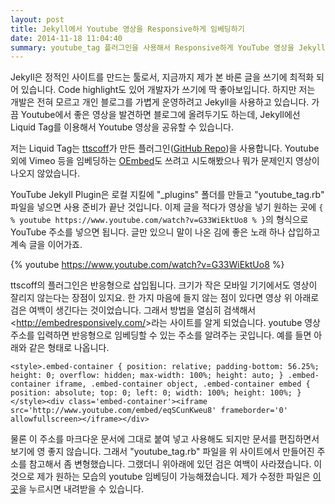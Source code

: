 ```yaml
---
layout: post
title: Jekyll에서 Youtube 영상을 Responsive하게 임베딩하기
date: 2014-11-18 11:04:40
summary: youtube_tag 플러그인을 사용해서 Responsive하게 YouTube 영상을 Jekyll에 보기 좋게 임베딩하자.
---
```

Jekyll은 정적인 사이트를 만드는 툴로서, 지금까지 제가 본 바론 글을 쓰기에 최적화 되어 있습니다. Code highlight도 있어 개발자가 쓰기에 딱 좋아보입니다. 하지만 저는 개발은 전혀 모르고 개인 블로그를 가볍게 운영하려고 Jekyll을 사용하고 있습니다. 가끔 Youtube에서 좋은 영상을 발견하면 블로그에 올려두기도 하는데, Jekyll에선 Liquid Tag를 이용해서 Youtube 영상을 공유할 수 있습니다.

저는 Liquid Tag는 [ttscoff][5141-0001]가 만든 플러그인([GitHub Repo](https://github.com/ttscoff/JekyllPlugins/tree/master/YouTube "JekyllPlugins/YouTube at master · ttscoff/JekyllPlugins · GitHub"))을 사용합니다. Youtube 외에 Vimeo 등을 임베딩하는 [OEmbed](https://gist.github.com/vanto/1455726 "OEmbed Liquid Tag for Jekyll")도 쓰려고 시도해봤으나 뭐가 문제인지 영상이 나오지 않았습니다.

YouTube Jekyll Plugin은 로컬 지킬에 "_plugins" 폴더를 만들고 "youtube_tag.rb" 파일을 넣으면 사용 준비가 끝난 것입니다. 이제 글을 적다가 영상을 넣기 원하는 곳에 `{ % youtube https://www.youtube.com/watch?v=G33WiEktUo8 % }`의 형식으로 YouTube 주소를 넣으면 됩니다. 글만 있으니 말이 나온 김에 좋은 노래 하나 삽입하고 계속 글을 이어가죠.

{% youtube https://www.youtube.com/watch?v=G33WiEktUo8 %}

ttscoff의 플러그인은 반응형으로 삽입됩니다. 크기가 작은 모바일 기기에서도 영상이 잘리지 않는다는 장점이 있지요. 한 가지 마음에 들지 않는 점이 있다면 영상 위 아래로 검은 여백이 생긴다는 것이었습니다. 그래서 방법을 열심히 검색해서 <<http://embedresponsively.com/>>라는 사이트를 알게 되었습니다. youtube 영상 주소를 입력하면 반응형으로 임베딩할 수 있는 주소를 알려주는 곳입니다. 예를 들면 아래와 같은 형태로 나옵니다.

```
<style>.embed-container { position: relative; padding-bottom: 56.25%; height: 0; overflow: hidden; max-width: 100%; height: auto; } .embed-container iframe, .embed-container object, .embed-container embed { position: absolute; top: 0; left: 0; width: 100%; height: 100%; }</style><div class='embed-container'><iframe src='http://www.youtube.com/embed/eqSCunKweu8' frameborder='0' allowfullscreen></iframe></div>
```

물론 이 주소를 마크다운 문서에 그대로 붙여 넣고 사용해도 되지만 문서를 편집하면서 보기에 영 좋지 않습니다. 그래서 "youtube_tag.rb" 파일을 위 사이트에서 만들어진 주소를 참고해서 좀 변형했습니다. 그랬더니 위아래에 있던 검은 여백이 사라졌습니다. 이것으로 제가 원하는 모습의 youtube 임베딩이 가능해졌습니다. 제가 수정한 파일은 [이곳](/assets/youtube_tag.rb)을 누르시면 내려받을 수 있습니다.

[5141-0001]: https://twitter.com/ttscoff